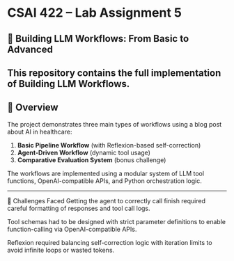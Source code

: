 # CSAI 422 – Lab Assignment 5
## 🔗 Building LLM Workflows: From Basic to Advanced

This repository contains the full implementation of Building LLM Workflows.
---

## 📌 Overview

The project demonstrates three main types of workflows using a blog post about AI in healthcare:

1. **Basic Pipeline Workflow** (with Reflexion-based self-correction)
2. **Agent-Driven Workflow** (dynamic tool usage)
3. **Comparative Evaluation System** (bonus challenge)

The workflows are implemented using a modular system of LLM tool functions, OpenAI-compatible APIs, and Python orchestration logic.

---
🧠 Challenges Faced
Getting the agent to correctly call finish required careful formatting of responses and tool call logs.

Tool schemas had to be designed with strict parameter definitions to enable function-calling via OpenAI-compatible APIs.

Reflexion required balancing self-correction logic with iteration limits to avoid infinite loops or wasted tokens.
